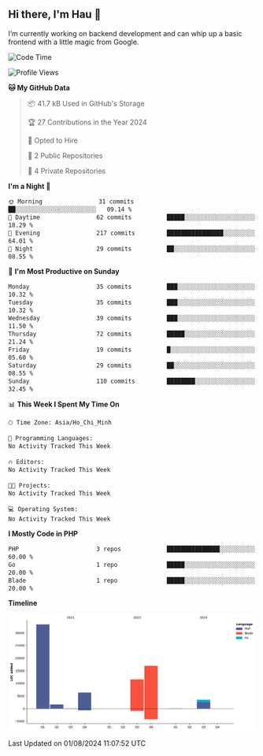## Hi there, I'm Hau 👋
I’m currently working on backend development and can whip up a basic frontend with a little magic from Google.

<!--START_SECTION:waka-->
![Code Time](http://img.shields.io/badge/Code%20Time-0%20secs-blue)

![Profile Views](http://img.shields.io/badge/Profile%20Views-4-blue)

**🐱 My GitHub Data** 

> 📦 41.7 kB Used in GitHub's Storage 
 > 
> 🏆 27 Contributions in the Year 2024
 > 
> 💼 Opted to Hire
 > 
> 📜 2 Public Repositories 
 > 
> 🔑 4 Private Repositories 
 > 
**I'm a Night 🦉** 

```text
🌞 Morning                31 commits          ██░░░░░░░░░░░░░░░░░░░░░░░   09.14 % 
🌆 Daytime                62 commits          █████░░░░░░░░░░░░░░░░░░░░   18.29 % 
🌃 Evening                217 commits         ████████████████░░░░░░░░░   64.01 % 
🌙 Night                  29 commits          ██░░░░░░░░░░░░░░░░░░░░░░░   08.55 % 
```
📅 **I'm Most Productive on Sunday** 

```text
Monday                   35 commits          ███░░░░░░░░░░░░░░░░░░░░░░   10.32 % 
Tuesday                  35 commits          ███░░░░░░░░░░░░░░░░░░░░░░   10.32 % 
Wednesday                39 commits          ███░░░░░░░░░░░░░░░░░░░░░░   11.50 % 
Thursday                 72 commits          █████░░░░░░░░░░░░░░░░░░░░   21.24 % 
Friday                   19 commits          █░░░░░░░░░░░░░░░░░░░░░░░░   05.60 % 
Saturday                 29 commits          ██░░░░░░░░░░░░░░░░░░░░░░░   08.55 % 
Sunday                   110 commits         ████████░░░░░░░░░░░░░░░░░   32.45 % 
```


📊 **This Week I Spent My Time On** 

```text
🕑︎ Time Zone: Asia/Ho_Chi_Minh

💬 Programming Languages: 
No Activity Tracked This Week

🔥 Editors: 
No Activity Tracked This Week

🐱‍💻 Projects: 
No Activity Tracked This Week

💻 Operating System: 
No Activity Tracked This Week
```

**I Mostly Code in PHP** 

```text
PHP                      3 repos             ███████████████░░░░░░░░░░   60.00 % 
Go                       1 repo              █████░░░░░░░░░░░░░░░░░░░░   20.00 % 
Blade                    1 repo              █████░░░░░░░░░░░░░░░░░░░░   20.00 % 
```



**Timeline**

![Lines of Code chart](https://raw.githubusercontent.com/thanhhaudev/thanhhaudev/master/assets/bar_graph.png)


 Last Updated on 01/08/2024 11:07:52 UTC
<!--END_SECTION:waka-->
